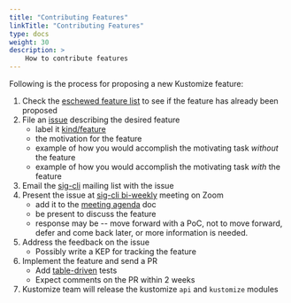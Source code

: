 ```yaml
---
title: "Contributing Features"
linkTitle: "Contributing Features"
type: docs
weight: 30
description: >
    How to contribute features
---
```


[issue]: https://github.com/kubernetes-sigs/kustomize/issues
[sig-cli]: https://groups.google.com/g/kubernetes-sig-cli
[meeting agenda]: https://docs.google.com/document/d/1r0YElcXt6G5mOWxwZiXgGu_X6he3F--wKwg-9UBc29I/edit#heading=h.himo1st0tqyy
[KEP]: https://github.com/kubernetes/enhancements/tree/master/keps/sig-cli
[table-driven]: https://github.com/kubernetes-sigs/kustomize/blob/master/api/filters/imagetag/imagetag_test.go#L16
[eschewed feature list]: /faq/eschewedfeatures/
[kind/feature]: https://github.com/kubernetes-sigs/kustomize/labels/kind%2Ffeature
[sig-cli bi-weekly]: https://github.com/kubernetes/community/tree/master/sig-cli#meetings

Following is the process for proposing a new Kustomize feature:

1. Check the [eschewed feature list] to see if the feature has already been proposed
2. File an [issue] describing the desired feature
   - label it [kind/feature]
   - the motivation for the feature
   - example of how you would accomplish the motivating task *without* the feature
   - example of how you would accomplish the motivating task *with* the feature
3. Email the [sig-cli] mailing list with the issue
4. Present the issue at [sig-cli bi-weekly] meeting on Zoom
   - add it to the [meeting agenda] doc
   - be present to discuss the feature
   - response may be -- move forward with a PoC, not to move forward, defer and come back later,
     or more information is needed.
5. Address the feedback on the issue
   - Possibly write a KEP for tracking the feature
6. Implement the feature and send a PR
   - Add [table-driven] tests
   - Expect comments on the PR within 2 weeks
7. Kustomize team will release the kustomize `api` and `kustomize` modules
